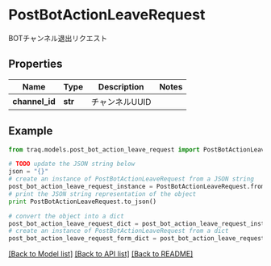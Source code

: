 # PostBotActionLeaveRequest

BOTチャンネル退出リクエスト

## Properties

Name | Type | Description | Notes
------------ | ------------- | ------------- | -------------
**channel_id** | **str** | チャンネルUUID | 

## Example

```python
from traq.models.post_bot_action_leave_request import PostBotActionLeaveRequest

# TODO update the JSON string below
json = "{}"
# create an instance of PostBotActionLeaveRequest from a JSON string
post_bot_action_leave_request_instance = PostBotActionLeaveRequest.from_json(json)
# print the JSON string representation of the object
print PostBotActionLeaveRequest.to_json()

# convert the object into a dict
post_bot_action_leave_request_dict = post_bot_action_leave_request_instance.to_dict()
# create an instance of PostBotActionLeaveRequest from a dict
post_bot_action_leave_request_form_dict = post_bot_action_leave_request.from_dict(post_bot_action_leave_request_dict)
```
[[Back to Model list]](../README.md#documentation-for-models) [[Back to API list]](../README.md#documentation-for-api-endpoints) [[Back to README]](../README.md)


